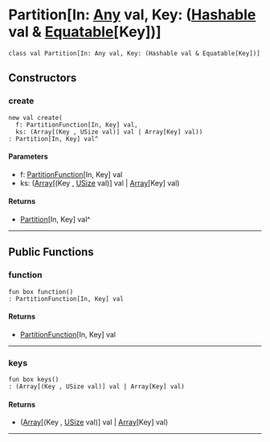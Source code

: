 # Partition\[In: [Any](builtin-Any) val, Key: ([Hashable](collections-Hashable) val & [Equatable](builtin-Equatable)\[Key\])\]

```pony
class val Partition[In: Any val, Key: (Hashable val & Equatable[Key])]
```

## Constructors

### create

```pony
new val create(
  f: PartitionFunction[In, Key] val,
  ks: (Array[(Key , USize val)] val | Array[Key] val))
: Partition[In, Key] val^
```
#### Parameters

*   f: [PartitionFunction](wallaroo-core-topology-PartitionFunction)\[In, Key\] val
*   ks: ([Array](builtin-Array)\[(Key , [USize](builtin-USize) val)\] val | [Array](builtin-Array)\[Key\] val)

#### Returns

* [Partition](wallaroo-core-topology-Partition)\[In, Key\] val^

---

## Public Functions

### function

```pony
fun box function()
: PartitionFunction[In, Key] val
```

#### Returns

* [PartitionFunction](wallaroo-core-topology-PartitionFunction)\[In, Key\] val

---

### keys

```pony
fun box keys()
: (Array[(Key , USize val)] val | Array[Key] val)
```

#### Returns

* ([Array](builtin-Array)\[(Key , [USize](builtin-USize) val)\] val | [Array](builtin-Array)\[Key\] val)

---


